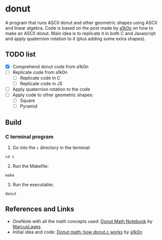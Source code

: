# donut
A program that runs ASCII donut and other geometric shapes using ASCII and linear algebra.
Code is based on the post made by [a1k0n](https://www.a1k0n.net/2011/07/20/donut-math.html) on how to make an ASCII donut. Main idea is to replicate it in both C and Javascript and apply quaternion rotation to it (plus adding some extra shapes).

## TODO list
- [X] Comprehend donut code from a1k0n
- [ ] Replicate code from a1k0n
  - [ ] Replicate code in C
  - [ ] Replicate code in JS
- [ ] Apply quaternion rotation to the code
- [ ] Apply code to other geometric shapes:
  - [ ] Square
  - [ ] Pyramid

## Build
### C terminal program
1. Go into the `c` directory in the terminal:
```
cd c
```
2. Run the Makefile:
```
make
```
3. Run the executable:
```
donut
```

## References and Links
- OneNote with all the math concepts used: [Donut Math Notebook](https://1drv.ms/o/c/8d41faf66157047f/EhQDVeGORbBKqGOD6cRC8scBiFTDcKaRes_5Q3RIGiz0ZA?e=fAhMGX) by [MarcusLages](https://github.com/MarcusLages)
- Initial idea and code: [Donut math: how donut.c works](https://www.a1k0n.net/2011/07/20/donut-math.html) by [a1k0n](https://github.com/a1k0n)

